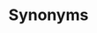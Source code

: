 ---
word: "true"

types: "word"

title: "Synonyms"

categories: ['']

tags: ['Synonyms']

arabic: 'مترادفات'

arexps: []

enwords: ['Synonyms']

enexps: []

arlexicons: 'ر'

enlexicons: 'S'

authors: ['Ruqayya Roshdy']

translators: ['']

citations: 'مقدمة في حوسبة اللغة العربية'

sources: 'مركز الملك عبدالله بن عبدالعزيز الدولي لخدمة اللغة العربية'

slug: ""
---